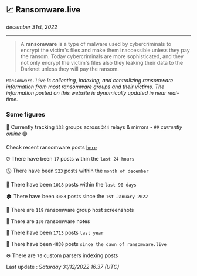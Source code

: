 ## 📈 Ransomware.live
_december 31st, 2022_

---

> A **ransomware** is a type of malware used by cybercriminals to encrypt the victim's files and make them inaccessible unless they pay the ransom. Today cybercriminals are more sophisticated, and they not only encrypt the victim's files also they leaking their data to the Darknet unless they will pay the ransom.


_`Ransomware.live` is collecting, indexing, and centralizing ransomware information from most ransomware groups and their victims. The information posted on this website is dynamically updated in near real-time._

### Some figures 

🔎 Currently tracking `133` groups across `244` relays & mirrors - _`99` currently online_ 🟢

Check recent ransomware posts [`here`](recentposts.md)


⏰ There have been `17` posts within the `last 24 hours`

🕓 There have been `523` posts within the `month of december`

📅 There have been `1018` posts within the `last 90 days`

🏚 There have been `3083` posts since the `1st January 2022`

📸 There are `119` ransomware group host screenshots

📝 There are `130` ransomware notes

🚀 There have been `1713` posts `last year`

🐣 There have been `4830` posts `since the dawn of ransomware.live`

⚙️ There are `70` custom parsers indexing posts



Last update : _Saturday 31/12/2022 16.37 (UTC)_

